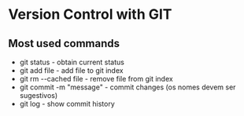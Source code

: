 # Version Control with GIT

## Most used commands

* git status - obtain current status
* git add file - add file to git index
* git rm --cached file - remove file from git index
* git commit -m "message" - commit changes (os nomes devem ser sugestivos)
* git log - show commit history
